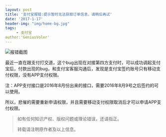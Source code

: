 ```yaml
---
layout: post
title: '支付宝报错:提示暂时无法获取订单信息，请稍后再试'
date: '2017-1-17'
header-img: "img/home-bg.jpg"
tags:
	 - 支付宝
author:'GeniusVoler'
---
```




![报错截图](http://i.imgur.com/oGJOUDI.jpg)



最近一直在跟支付打交道，这个bug出现在对接第四方支付时，可以成功调起支付宝后，付款出现的bug，和支付宝客服沟通后，发现是支付宝签约账号只有移动支付权限，没有APP支付权限。

注：APP支付接口是2016年8月份出来的接口，需要2016年8月9号之后签约的可以使用。

所以，悲催的需要重新申请权限，并且需要移动支付权限取消后才可以申请APP支付权限。               

> 如有任何知识产权、版权问题或理论错误，还请指正。
>
> 转载请注明原作者及以上信息。